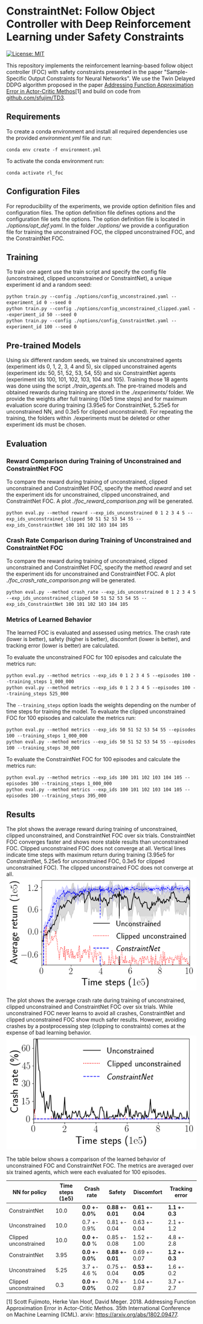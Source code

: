 # ConstraintNet: Follow Object Controller with Deep Reinforcement Learning under Safety Constraints

[![License: MIT](https://img.shields.io/badge/License-MIT-yellow.svg)](https://github.com/mbroso/constraintnet_foc/blob/master/LICENSE)

This repository implements the reinforcement learning-based follow object controller (FOC) with safety constraints presented in the paper "Sample-Specific Output Constraints for Neural Networks". We use the Twin Delayed DDPG algorithm proposed in the paper [Addressing Function Approximation Error in Actor-Critic Methos](https://arxiv.org/abs/1802.09477)[1] and build on code from [github.com/sfujim/TD3](https://github.com/sfujim/TD3).

## Requirements

To create a conda environment and install all required dependencies use the provided *environment.yml* file and run:

```setup
conda env create -f environment.yml
```

To activate the conda environment run:
```
conda activate rl_foc
```

## Configuration Files
For reproducibility of the experiments, we provide option definition files and configuration files. The option definition file defines options and the configuration file sets the options. The option definition file is located in *./options/opt_def.yaml*. In the folder *./options/* we provide a configuration file for training the unconstrained FOC, the clipped unconstrained FOC, and the ConstraintNet FOC.

## Training

To train one agent use the train script and specify the config file (unconstrained, clipped unconstrained or ConstraintNet), a unique experiment id and a random seed:

```train
python train.py --config ./options/config_unconstrained.yaml --experiment_id 0 --seed 0
python train.py --config ./options/config_unconstrained_clipped.yaml --experiment_id 50 --seed 0
python train.py --config ./options/config_ConstraintNet.yaml --experiment_id 100 --seed 0
```

## Pre-trained Models
Using six different random seeds, we trained six unconstrained agents (experiment ids 0, 1, 2, 3, 4 and 5), six clipped unconstrained agents (experiment ids: 50, 51, 52, 53, 54, 55) and six ConstraintNet agents (experiment ids 100, 101, 102, 103, 104 and 105).
Training those 18 agents was done using the script *./train_agents.sh*. The pre-trained models and obtained rewards during training are stored in the *./experiments/* folder. We provide the weights after full training (10e5 time steps) and for maximum evaluation score during training (3.95e5 for ConstraintNet, 5.25e5 for unconstrained NN, and 0.3e5 for clipped unconstrained). For repeating the training, the folders within ./experiments must be deleted or other experiment ids must be chosen.

## Evaluation

### Reward Comparison during Training of Unconstrained and ConstraintNet FOC
To compare the reward during training of unconstrained, clipped unconstrained and ConstraintNet FOC, specify the method *reward* and set the experiment ids for unconstrained, clipped unconstrained, and ConstraintNet FOC.
A plot *./foc_reward_comparison.png* will be generated.
```eval
python eval.py --method reward --exp_ids_unconstrained 0 1 2 3 4 5 --exp_ids_unconstrained_clipped 50 51 52 53 54 55 --exp_ids_ConstraintNet 100 101 102 103 104 105
```

### Crash Rate Comparison during Training of Unconstrained and ConstraintNet FOC
To compare the reward during training of unconstrained, clipped unconstrained and ConstraintNet FOC, specify the method *reward* and set the experiment ids for unconstrained and ConstraintNet FOC.
A plot *./foc_crash_rate_comparison.png* will be generated.
```eval
python eval.py --method crash_rate --exp_ids_unconstrained 0 1 2 3 4 5 --exp_ids_unconstrained_clipped 50 51 52 53 54 55 --exp_ids_ConstraintNet 100 101 102 103 104 105
```

### Metrics of Learned Behavior
The learned FOC is evaluated and assessed using metrics. The crash rate (lower is better), safety (higher is better), discomfort (lower is better), and tracking error (lower is better) are calculated.

To evaluate the unconstrained FOC for 100 episodes and calculate the metrics run:
```eval
python eval.py --method metrics --exp_ids 0 1 2 3 4 5 --episodes 100 --training_steps 1_000_000 
python eval.py --method metrics --exp_ids 0 1 2 3 4 5 --episodes 100 --training_steps 525_000 
```
The `--training_steps` option loads the weights depending on the number of time steps for training the model.
To evaluate the clipped unconstrained FOC for 100 episodes and calculate the metrics run:
```eval
python eval.py --method metrics --exp_ids 50 51 52 53 54 55 --episodes 100 --training_steps 1_000_000 
python eval.py --method metrics --exp_ids 50 51 52 53 54 55 --episodes 100 --training_steps 30_000 
```
To evaluate the ConstraintNet FOC for 100 episodes and calculate the metrics run:
```eval
python eval.py --method metrics --exp_ids 100 101 102 103 104 105 --episodes 100 --training_steps 1_000_000
python eval.py --method metrics --exp_ids 100 101 102 103 104 105 --episodes 100 --training_steps 395_000
```

## Results
The plot shows the average reward during training of unconstrained, clipped unconstrained, and ConstraintNet FOC over six trials. ConstraintNet FOC converges faster and shows more stable results than unconstrained FOC. Clipped unconstrained FOC does not converge at all. Vertical lines indicate time steps with maximum return during training (3.95e5 for ConstraintNet, 5.25e5 for unconstrained FOC, 0.3e5 for clipped unconstrained FOC). The clipped unconstrained FOC does not converge at all.
![](foc_reward_comparison.png)

The plot shows the average crash rate during training of unconstrained, clipped unconstrained and ConstraintNet FOC over six trials. While unconstrained FOC never learns to avoid all crashes, ConstraintNet and clipped unconstrained FOC show much safer results. However, avoiding crashes by a postprocessing step (clipping to constraints) comes at the expense of bad learning behavior.
![](foc_crash_rate_comparison.png)

The table below shows a comparison of the learned behavior of unconstrained FOC and ConstraintNet FOC. The metrics are averaged over six trained agents, which were each evaluated for 100 episodes.

| NN for policy | Time steps (1e5)            | Crash rate    | Safety        | Discomfort | Tracking error|
| ------------------ |---------------- |---------------- | -------------- | -------------- | -------------- |
 | ConstraintNet | 10.0 |**0.0 +- 0.0%** | **0.88 +- 0.01** | **0.61 +- 0.04** | **1.1 +- 0.3** |
| Unconstrained  | 10.0 |   0.7 +- 0.9%         | 0.81 +- 0.04 | 0.63 +- 0.04 | 2.1 +- 1.2 |
| Clipped unconstrained  | 10.0 |    **0.0 +- 0.0** %         |  0.85 +- 0.08 | 1.52 +- 1.00 | 4.8 +- 2.8 |
| ConstraintNet | 3.95 |**0.0 +- 0.0%** | **0.88 +- 0.01** | 0.69 +- 0.07 | **1.2 +- 0.3** |
| Unconstrained  | 5.25 |   3.7 +- 4.6 %         | 0.75 +- 0.04 | **0.53 +- 0.05** | 1.6 +- 0.2 |
| Clipped unconstrained  | 0.3 |   **0.0 +- 0.0%**         |  0.76 +- 0.02  | 1.04 +- 0.87 |  3.7 +- 2.7  |

[1] Scott Fujimoto, Herke Van Hoof, David Meger. 2018. Addressing Function Approximation Error in Actor-Critic Methos. 35th International Conference on Machine Learning (ICML). arxiv: https://arxiv.org/abs/1802.09477.
